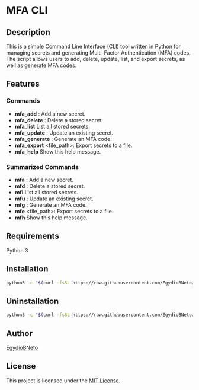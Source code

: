 # MFA CLI

## Description

This is a simple Command Line Interface (CLI) tool written in Python for managing secrets and generating Multi-Factor Authentication (MFA) codes. The script allows users to add, delete, update, list, and export secrets, as well as generate MFA codes.

## Features

### Commands

- **mfa_add** <name> <secret>: Add a new secret.
- **mfa_delete** <name>: Delete a stored secret.
- **mfa_list** List all stored secrets.
- **mfa_update** <name> <secret>: Update an existing secret.
- **mfa_generate** <name>: Generate an MFA code.
- **mfa_export** <file_path>: Export secrets to a file.
- **mfa_help** Show this help message.

### Summarized Commands

- **mfa** <name> <secret>: Add a new secret.
- **mfd** <name>: Delete a stored secret.
- **mfl** List all stored secrets.
- **mfu** <name> <secret>: Update an existing secret.
- **mfg** <name>: Generate an MFA code.
- **mfe** <file_path>: Export secrets to a file.
- **mfh** Show this help message.

## Requirements

Python 3

## Installation

```bash
python3 -c "$(curl -fsSL https://raw.githubusercontent.com/EgydioBNeto/mfa-cli/main/install.py)"
```

## Uninstallation

```bash
python3 -c "$(curl -fsSL https://raw.githubusercontent.com/EgydioBNeto/mfa-cli/main/uninstall.py)"
```

## Author

[EgydioBNeto](https://github.com/EgydioBNeto)

## License

This project is licensed under the [MIT License](https://github.com/EgydioBNeto/mfa-cli/blob/main/LICENSE).

